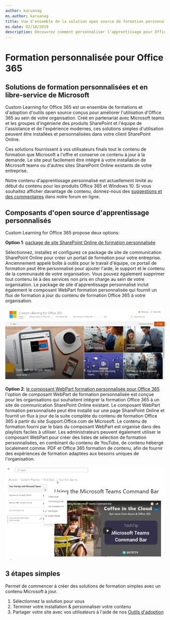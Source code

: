 ```yaml
---
author: karuanag
ms.author: karuanag
title: Vue d'ensemble de la solution open source de formation personnalisée pour Office 365
ms.date: 02/10/2019
description: Découvrez comment personnaliser l'apprentissage pour Office 365 peut accélérer l'utilisation et l'adoption d'Office 365 au sein de votre organisation. Nos solutions incluent un composant WebPart SharePoint Online personnalisé et un site de formation aux communications SharePoint Online modernes qui est facile à configurer pour votre client Office 365.
---
```


# <a name="custom-learning-for-office-365"></a>Formation personnalisée pour Office 365

## <a name="self-service-customizable-training-solutions-from-microsoft"></a>Solutions de formation personnalisées et en libre-service de Microsoft

Custom Learning for Office 365 est un ensemble de formations et d'adoption d'outils open source conçus pour améliorer l'utilisation d'Office 365 au sein de votre organisation. Créé en partenariat avec Microsoft teams et les groupes d'ingénierie des produits SharePoint et l'équipe de l'assistance et de l'expérience modernes, ces solutions simples d'utilisation peuvent être installées et personnalisées dans votre client SharePoint Online. 

Ces solutions fournissent à vos utilisateurs finals tout le contenu de formation que Microsoft a l'offre et conserve ce contenu à jour à la demande.  Le site peut facilement être intégré à votre installation de Microsoft teams ou d'autres sites SharePoint Online existants de votre entreprise.

Notre contenu d'apprentissage personnalisé est actuellement limité au début du contenu pour les produits Office 365 et Windows 10.  Si vous souhaitez afficher davantage de contenu, donnez-nous des [suggestions et des commentaires](feedback.md) dans notre forum en ligne.  

## <a name="custom-learning-open-source-components"></a>Composants d'open source d'apprentissage personnalisés

Custom Learning for Office 365 propose deux options: 

**Option 1**: [package de site SharePoint Online de formation personnalisée](installsitepackage.md)

Sélectionnez, installez et configurez ce package de site de communication SharePoint Online pour créer un portail de formation pour votre entreprise. Anciennement appelé boîte à outils pour le travail d'équipe, ce portail de formation peut être personnalisé pour ajouter l'aide, le support et le contenu de la communauté de votre organisation. Vous pouvez également supprimer tout contenu lié à des services non pris en charge au sein de votre organisation. Le package de site d'apprentissage personnalisé inclut également le composant WebPart formation personnalisée qui fournit un flux de formation à jour du contenu de formation Office 365 à votre organisation. 

![Formation personnalisée pour l'expérience de site Office 365](media/clo365homepage.png)

**Option 2**: [le composant WebPart formation personnalisée pour Office 365](installwebpart.md) l'option de composant WebPart de formation personnalisée est conçue pour les organisations qui souhaitent intégrer la formation Office 365 à un site de communication SharePoint Online existant. Le composant WebPart formation personnalisée peut être installé sur une page SharePoint Online et fournit un flux à jour de la suite complète du contenu de formation Office 365 à partir du site Support.Office.com de Microsoft. Le contenu de formation fourni par le biais du composant WebPart est organisé dans des playlists faciles à utiliser. Les administrateurs peuvent également utiliser le composant WebPart pour créer des listes de sélection de formation personnalisées, en combinant du contenu de YouTube, de contenu hébergé localement comme. PDF et Office 365 formation de contenu, afin de fournir des expériences de formation adaptées aux besoins uniques de l'organisation.

![Formation personnalisée pour le composant WebPart Office 365](media/clo365customplaylist.png)

## <a name="3-easy-steps"></a>3 étapes simples

Permet [](prereqs.md) de commencer à créer des solutions de formation simples avec un contenu Microsoft à jour.

1. Sélectionnez la solution pour vous
2. Terminer votre installation & personnaliser votre contenu
3. Partager votre site avec vos utilisateurs à l'aide de nos [Outils d'adoption](driveadoption.md)
